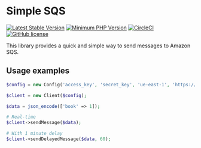 # Simple SQS

[![Latest Stable Version](https://img.shields.io/packagist/v/magroski/simple-sqs.svg?style=flat)](https://packagist.org/packages/magroski/simple-sqs)
[![Minimum PHP Version](https://img.shields.io/badge/php-%3E%3D%207.1-8892BF.svg?style=flat)](https://php.net/)
[![CircleCI](https://circleci.com/gh/magroski/simple-sqs.svg?style=shield)](https://circleci.com/gh/magroski/simple-sqs)
[![GitHub license](https://img.shields.io/badge/license-MIT-blue.svg?style=flat)](https://github.com/magroski/simple-sqs/blob/master/LICENSE)

This library provides a quick and simple way to send messages to Amazon SQS.

## Usage examples

```php
$config = new Config('access_key', 'secret_key', 'ue-east-1', 'https://sqs.queue.url');

$client = new Client($config);

$data = json_encode(['book' => 1]);

# Real-time
$client->sendMessage($data);

# With 1 minute delay
$client->sendDelayedMessage($data, 60);
```
